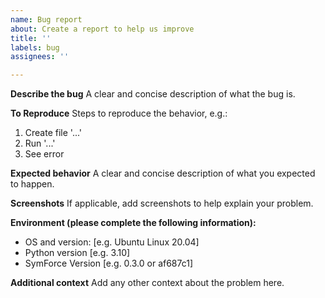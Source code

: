 ```yaml
---
name: Bug report
about: Create a report to help us improve
title: ''
labels: bug
assignees: ''

---
```


**Describe the bug**
A clear and concise description of what the bug is.

**To Reproduce**
Steps to reproduce the behavior, e.g.:
1. Create file '...'
2. Run '...'
3. See error

**Expected behavior**
A clear and concise description of what you expected to happen.

**Screenshots**
If applicable, add screenshots to help explain your problem.

**Environment (please complete the following information):**
 - OS and version: [e.g. Ubuntu Linux 20.04]
 - Python version [e.g. 3.10]
 - SymForce Version [e.g. 0.3.0 or af687c1]

**Additional context**
Add any other context about the problem here.
